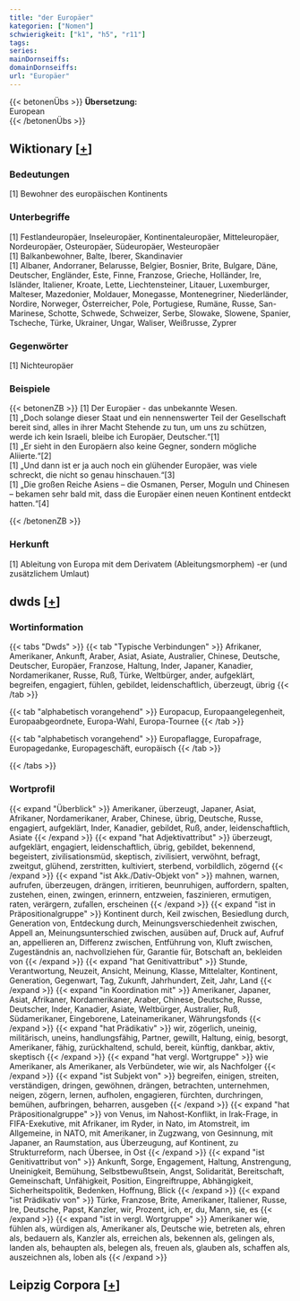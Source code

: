 ```yaml
---
title: "der Europäer"
kategorien: ["Nomen"]
schwierigkeit: ["k1", "h5", "r11"]
tags:
series:
mainDornseiffs:
domainDornseiffs:
url: "Europäer"
---
```


{{< betonenÜbs >}}
**Übersetzung:**  
European  
{{< /betonenÜbs >}}

## Wiktionary [[+](https://de.wiktionary.org/wiki/Europäer)]

### Bedeutungen
[1] Bewohner des europäischen Kontinents  

### Unterbegriffe
[1] Festlandeuropäer, Inseleuropäer, Kontinentaleuropäer, Mitteleuropäer, Nordeuropäer, Osteuropäer, Südeuropäer, Westeuropäer  
[1] Balkanbewohner, Balte, Iberer, Skandinavier  
[1] Albaner, Andorraner, Belarusse, Belgier, Bosnier, Brite, Bulgare, Däne, Deutscher, Engländer, Este, Finne, Franzose, Grieche, Holländer, Ire, Isländer, Italiener, Kroate, Lette, Liechtensteiner, Litauer, Luxemburger, Malteser, Mazedonier, Moldauer, Monegasse, Montenegriner, Niederländer, Nordire, Norweger, Österreicher, Pole, Portugiese, Rumäne, Russe, San-Marinese, Schotte, Schwede, Schweizer, Serbe, Slowake, Slowene, Spanier, Tscheche, Türke, Ukrainer, Ungar, Waliser, Weißrusse, Zyprer  

### Gegenwörter
[1] Nichteuropäer  

### Beispiele
{{< betonenZB >}}
[1] Der Europäer - das unbekannte Wesen.  
[1] „Doch solange dieser Staat und ein nennenswerter Teil der Gesellschaft bereit sind, alles in ihrer Macht Stehende zu tun, um uns zu schützen, werde ich kein Israeli, bleibe ich Europäer, Deutscher.“[1]  
[1] „Er sieht in den Europäern also keine Gegner, sondern mögliche Aliierte.“[2]  
[1] „Und dann ist er ja auch noch ein glühender Europäer, was viele schreckt, die nicht so genau hinschauen.“[3]  
[1] „Die großen Reiche Asiens – die Osmanen, Perser, Moguln und Chinesen – bekamen sehr bald mit, dass die Europäer einen neuen Kontinent entdeckt hatten.“[4]  

{{< /betonenZB >}}
### Herkunft
[1] Ableitung von Europa mit dem Derivatem (Ableitungsmorphem) -er (und zusätzlichem Umlaut)  



## dwds [[+](https://www.dwds.de/wb/Europäer)]

### Wortinformation
{{< tabs "Dwds" >}}
{{< tab "Typische Verbindungen" >}}
Afrikaner, Amerikaner, Ankunft, Araber, Asiat, Asiate, Australier, Chinese, Deutsche, Deutscher, Europäer, Franzose, Haltung, Inder, Japaner, Kanadier, Nordamerikaner, Russe, Ruß, Türke, Weltbürger, ander, aufgeklärt, begreifen, engagiert, fühlen, gebildet, leidenschaftlich, überzeugt, übrig
{{< /tab >}}

{{< tab "alphabetisch vorangehend" >}}
Europacup, Europaangelegenheit, Europaabgeordnete, Europa-Wahl, Europa-Tournee
{{< /tab >}}

{{< tab "alphabetisch vorangehend" >}}
Europaflagge, Europafrage, Europagedanke, Europageschäft, europäisch
{{< /tab >}}

{{< /tabs >}}

### Wortprofil
{{< expand "Überblick" >}} Amerikaner, überzeugt, Japaner, Asiat, Afrikaner, Nordamerikaner, Araber, Chinese, übrig, Deutsche, Russe, engagiert, aufgeklärt, Inder, Kanadier, gebildet, Ruß, ander, leidenschaftlich, Asiate {{< /expand >}}
{{< expand "hat Adjektivattribut" >}} überzeugt, aufgeklärt, engagiert, leidenschaftlich, übrig, gebildet, bekennend, begeistert, zivilisationsmüd, skeptisch, zivilisiert, verwöhnt, befragt, zweitgut, glühend, zerstritten, kultiviert, sterbend, vorbildlich, zögernd {{< /expand >}}
{{< expand "ist Akk./Dativ-Objekt von" >}} mahnen, warnen, aufrufen, überzeugen, drängen, irritieren, beunruhigen, auffordern, spalten, zustehen, einen, zwingen, erinnern, entzweien, faszinieren, ermutigen, raten, verärgern, zufallen, erscheinen {{< /expand >}}
{{< expand "ist in Präpositionalgruppe" >}} Kontinent durch, Keil zwischen, Besiedlung durch, Generation von, Entdeckung durch, Meinungsverschiedenheit zwischen, Appell an, Meinungsunterschied zwischen, ausüben auf, Druck auf, Aufruf an, appellieren an, Differenz zwischen, Entführung von, Kluft zwischen, Zugeständnis an, nachvollziehen für, Garantie für, Botschaft an, bekleiden von {{< /expand >}}
{{< expand "hat Genitivattribut" >}} Stunde, Verantwortung, Neuzeit, Ansicht, Meinung, Klasse, Mittelalter, Kontinent, Generation, Gegenwart, Tag, Zukunft, Jahrhundert, Zeit, Jahr, Land {{< /expand >}}
{{< expand "in Koordination mit" >}} Amerikaner, Japaner, Asiat, Afrikaner, Nordamerikaner, Araber, Chinese, Deutsche, Russe, Deutscher, Inder, Kanadier, Asiate, Weltbürger, Australier, Ruß, Südamerikaner, Eingeborene, Lateinamerikaner, Währungsfonds {{< /expand >}}
{{< expand "hat Prädikativ" >}} wir, zögerlich, uneinig, militärisch, uneins, handlungsfähig, Partner, gewillt, Haltung, einig, besorgt, Amerikaner, fähig, zurückhaltend, schuld, bereit, künftig, dankbar, aktiv, skeptisch {{< /expand >}}
{{< expand "hat vergl. Wortgruppe" >}} wie Amerikaner, als Amerikaner, als Verbündeter, wie wir, als Nachfolger {{< /expand >}}
{{< expand "ist Subjekt von" >}} begreifen, einigen, streiten, verständigen, dringen, gewöhnen, drängen, betrachten, unternehmen, neigen, zögern, lernen, aufholen, engagieren, fürchten, durchringen, bemühen, aufbringen, beharren, ausgeben {{< /expand >}}
{{< expand "hat Präpositionalgruppe" >}} von Venus, im Nahost-Konflikt, in Irak-Frage, in FIFA-Exekutive, mit Afrikaner, im Ryder, in Nato, im Atomstreit, im Allgemeine, in NATO, mit Amerikaner, in Zugzwang, von Gesinnung, mit Japaner, an Raumstation, aus Überzeugung, auf Kontinent, zu Strukturreform, nach Übersee, in Ost {{< /expand >}}
{{< expand "ist Genitivattribut von" >}} Ankunft, Sorge, Engagement, Haltung, Anstrengung, Uneinigkeit, Bemühung, Selbstbewußtsein, Angst, Solidarität, Bereitschaft, Gemeinschaft, Unfähigkeit, Position, Eingreiftruppe, Abhängigkeit, Sicherheitspolitik, Bedenken, Hoffnung, Blick {{< /expand >}}
{{< expand "ist Prädikativ von" >}} Türke, Franzose, Brite, Amerikaner, Italiener, Russe, Ire, Deutsche, Papst, Kanzler, wir, Prozent, ich, er, du, Mann, sie, es {{< /expand >}}
{{< expand "ist in vergl. Wortgruppe" >}} Amerikaner wie, fühlen als, würdigen als, Amerikaner als, Deutsche wie, betreten als, ehren als, bedauern als, Kanzler als, erreichen als, bekennen als, gelingen als, landen als, behaupten als, belegen als, freuen als, glauben als, schaffen als, auszeichnen als, loben als {{< /expand >}}

## Leipzig Corpora [[+](https://corpora.uni-leipzig.de/en/res?word=Europäer&corpusId=deu_newscrawl-public_2018)]

